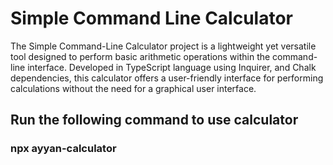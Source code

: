 <h1>Simple Command Line Calculator</h1>
<p>The Simple Command-Line Calculator project is a lightweight yet versatile tool designed to perform basic arithmetic operations within the command-line interface. Developed in TypeScript language using Inquirer, and Chalk dependencies, this calculator offers a user-friendly interface for performing calculations without the need for a graphical user interface.</p>
<h2>Run the following command to use calculator</h2>
<h3>npx ayyan-calculator</h3>
